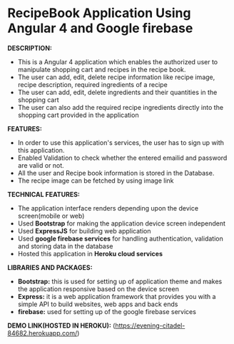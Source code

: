 # RecipeBook Application Using Angular 4 and Google firebase

**DESCRIPTION:** 
  - This is a Angular 4 application which enables the authorized user to manipulate shopping cart and recipes in the recipe book.
  - The user can add, edit, delete recipe information like recipe image, recipe description, required ingredients of a recipe
  - The user can add, edit, delete ingredients and their quantities in the shopping cart
  - The user can also add the required recipe ingredients directly into the shopping cart provided in the application 
  
**FEATURES:**
  - In order to use this application's services, the user has to sign up with this application.
  - Enabled Validation to check whether the entered emailid and password are valid or not.
  - All the user and Recipe book information is stored in the Database.
  - The recipe image can be fetched by using image link

**TECHNICAL FEATURES:**
   - The application interface renders depending upon the device screen(mobile or web)
   - Used **Bootstrap** for making the application device screen independent 
   - Used **ExpressJS** for building web application
   - Used **google firebase services** for handling authentication, validation and storing data in the database
   - Hosted this application in **Heroku  cloud services**
 
**LIBRARIES AND PACKAGES:**
 - **Bootstrap:** this is used for setting up of application theme and makes the application responsive based on the device screen
 - **Express:** it is a web application framework that provides you with a simple API to build websites, web apps and back ends
 - **firebase:** used for setting up of the google firebase services
 
**DEMO LINK(HOSTED IN HEROKU):**
 (https://evening-citadel-84682.herokuapp.com/)

